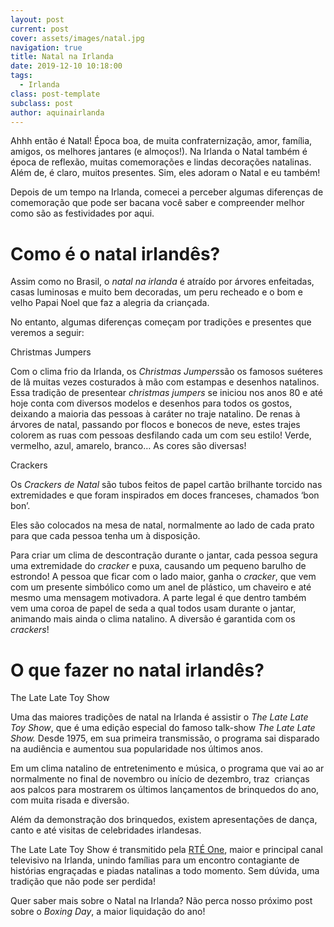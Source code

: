 ```yaml
---
layout: post
current: post
cover: assets/images/natal.jpg
navigation: true
title: Natal na Irlanda
date: 2019-12-10 10:18:00
tags:
  - Irlanda
class: post-template
subclass: post
author: aquinairlanda
---
```


Ahhh ent&atilde;o &eacute; Natal\! &Eacute;poca boa, de muita confraterniza&ccedil;&atilde;o, amor, fam&iacute;lia, amigos, os melhores jantares (e almo&ccedil;os\!). Na Irlanda o&nbsp;Natal tamb&eacute;m &eacute; &eacute;poca de reflex&atilde;o, muitas comemora&ccedil;&otilde;es e lindas decora&ccedil;&otilde;es natalinas. Al&eacute;m de, &eacute; claro, muitos presentes. Sim, eles adoram o Natal e eu tamb&eacute;m\!

Depois de um tempo na Irlanda, comecei a perceber algumas diferen&ccedil;as de comemora&ccedil;&atilde;o que pode ser bacana voc&ecirc; saber e compreender melhor como s&atilde;o as festividades por aqui.

# Como &eacute; o natal irland&ecirc;s?&nbsp;

Assim como no Brasil, o *natal na irlanda* &eacute; atra&iacute;do por &aacute;rvores enfeitadas, casas luminosas e muito bem decoradas, um peru recheado e o bom e velho Papai Noel que faz a alegria da crian&ccedil;ada.

No entanto, algumas diferen&ccedil;as come&ccedil;am por tradi&ccedil;&otilde;es e presentes que veremos a seguir:

Christmas Jumpers

Com o clima frio da Irlanda, os *Christmas Jumpers*s&atilde;o os famosos su&eacute;teres de l&atilde; muitas vezes costurados &agrave; m&atilde;o com estampas e desenhos natalinos. Essa tradi&ccedil;&atilde;o de presentear *christmas jumpers* se iniciou nos anos 80 e at&eacute; hoje conta com diversos modelos e desenhos para todos os gostos, deixando a maioria das pessoas &agrave; car&aacute;ter no traje natalino. De renas &agrave; &aacute;rvores de natal, passando por flocos e bonecos de neve, estes trajes colorem as ruas com pessoas desfilando cada um com seu estilo\! Verde, vermelho, azul, amarelo, branco… As cores s&atilde;o diversas\!

Crackers

Os *Crackers de Natal* s&atilde;o tubos feitos de papel cart&atilde;o brilhante torcido nas extremidades e que foram inspirados em doces franceses, chamados ‘bon bon’.&nbsp;

Eles s&atilde;o colocados na mesa de natal, normalmente ao lado de cada prato para que cada pessoa tenha um &agrave; disposi&ccedil;&atilde;o.&nbsp;

Para criar um clima de descontra&ccedil;&atilde;o durante o jantar, cada pessoa segura uma extremidade do *cracker* e puxa, causando um pequeno barulho de estrondo\! A pessoa que ficar com o lado maior, ganha o *cracker*, que vem com um presente simb&oacute;lico como um anel de pl&aacute;stico, um chaveiro e at&eacute; mesmo uma mensagem motivadora. A parte legal &eacute; que dentro tamb&eacute;m vem uma coroa de papel de seda a qual todos usam durante o jantar, animando mais ainda o clima natalino. A divers&atilde;o &eacute; garantida com os *crackers*\!

# O que fazer no natal irland&ecirc;s?&nbsp;

The Late Late Toy Show

Uma das maiores tradi&ccedil;&otilde;es de natal na Irlanda &eacute; assistir o *The Late Late Toy Show*, que &eacute; uma edi&ccedil;&atilde;o especial do famoso talk-show *The Late Late Show.* Desde 1975, em sua primeira transmiss&atilde;o, o programa sai disparado na audi&ecirc;ncia e aumentou sua popularidade nos &uacute;ltimos anos.&nbsp;

Em um clima natalino de entretenimento e m&uacute;sica, o programa que vai ao ar normalmente no final de novembro ou in&iacute;cio de dezembro, traz&nbsp; crian&ccedil;as aos palcos para mostrarem os &uacute;ltimos lan&ccedil;amentos de brinquedos do ano, com muita risada e divers&atilde;o.

Al&eacute;m da demonstra&ccedil;&atilde;o dos brinquedos, existem apresenta&ccedil;&otilde;es de dan&ccedil;a, canto e at&eacute; visitas de celebridades irlandesas.&nbsp;

The Late Late Toy Show &eacute; transmitido pela [RT&Eacute; One](https://en.wikipedia.org/wiki/RT%C3%89_One), maior e principal canal televisivo na Irlanda, unindo fam&iacute;lias para um encontro contagiante de hist&oacute;rias engra&ccedil;adas e piadas natalinas a todo momento. Sem d&uacute;vida, uma tradi&ccedil;&atilde;o que n&atilde;o pode ser perdida\!&nbsp;

Quer saber mais sobre o Natal na Irlanda? N&atilde;o perca nosso pr&oacute;ximo post sobre o *Boxing Day*, a maior liquida&ccedil;&atilde;o do ano\!